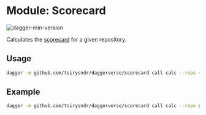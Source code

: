# Module: Scorecard

![dagger-min-version](https://img.shields.io/badge/dagger%20version-v0.10.0-green)

Calculates the [scorecard](https://github.com/ossf/scorecard) for a given repository.

## Usage

```sh
dagger -m github.com/tsirysndr/daggerverse/scorecard call calc --repo <repository>
```

## Example

```sh
dagger -m github.com/tsirysndr/daggerverse/scorecard call calc --repo github.com/ossf-tests/scorecard-check-branch-protection-e2e
```

